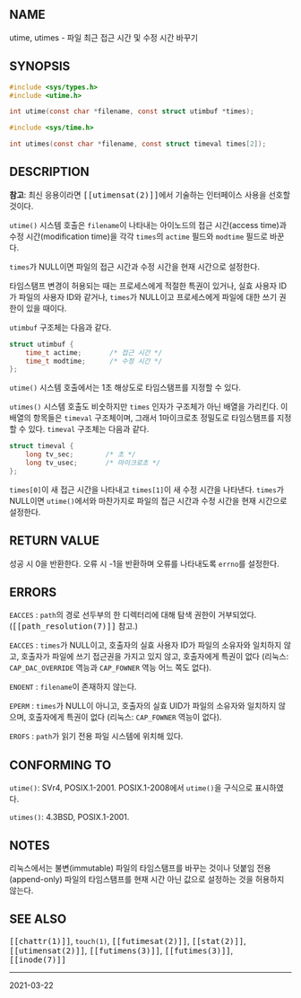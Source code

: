 ## NAME

utime, utimes - 파일 최근 접근 시간 및 수정 시간 바꾸기

## SYNOPSIS

```c
#include <sys/types.h>
#include <utime.h>

int utime(const char *filename, const struct utimbuf *times);

#include <sys/time.h>

int utimes(const char *filename, const struct timeval times[2]);
```

## DESCRIPTION

**참고**: 최신 응용이라면 <tt>[[utimensat(2)]]</tt>에서 기술하는 인터페이스 사용을 선호할 것이다.

`utime()` 시스템 호출은 `filename`이 나타내는 아이노드의 접근 시간(access time)과 수정 시간(modification time)을 각각 `times`의 `actime` 필드와 `modtime` 필드로 바꾼다.

`times`가 NULL이면 파일의 접근 시간과 수정 시간을 현재 시간으로 설정한다.

타임스탬프 변경이 허용되는 때는 프로세스에게 적절한 특권이 있거나, 실효 사용자 ID가 파일의 사용자 ID와 같거나, `times`가 NULL이고 프로세스에게 파일에 대한 쓰기 권한이 있을 때이다.

`utimbuf` 구조체는 다음과 같다.

```c
struct utimbuf {
    time_t actime;       /* 접근 시간 */
    time_t modtime;      /* 수정 시간 */
};
```

`utime()` 시스템 호출에서는 1초 해상도로 타임스탬프를 지정할 수 있다.

`utimes()` 시스템 호출도 비숫하지만 `times` 인자가 구조체가 아닌 배열을 가리킨다. 이 배열의 항목들은 `timeval` 구조체이며, 그래서 1마이크로초 정밀도로 타임스탬프를 지정할 수 있다. `timeval` 구조체는 다음과 같다.

```c
struct timeval {
    long tv_sec;        /* 초 */
    long tv_usec;       /* 마이크로초 */
};
```

`times[0]`이 새 접근 시간을 나타내고 `times[1]`이 새 수정 시간을 나타낸다. `times`가 NULL이면 `utime()`에서와 마찬가지로 파일의 접근 시간과 수정 시간을 현재 시간으로 설정한다.

## RETURN VALUE

성공 시 0을 반환한다. 오류 시 -1을 반환하며 오류를 나타내도록 `errno`를 설정한다.

## ERRORS

`EACCES`
:   `path`의 경로 선두부의 한 디렉터리에 대해 탐색 권한이 거부되었다. (<tt>[[path_resolution(7)]]</tt> 참고.)

`EACCES`
:   `times`가 NULL이고, 호출자의 실효 사용자 ID가 파일의 소유자와 일치하지 않고, 호출자가 파일에 쓰기 접근권을 가지고 있지 않고, 호출자에게 특권이 없다 (리눅스: `CAP_DAC_OVERRIDE` 역능과 `CAP_FOWNER` 역능 어느 쪽도 없다).

`ENOENT`
:   `filename`이 존재하지 않는다.

`EPERM`
:   `times`가 NULL이 아니고, 호출자의 실효 UID가 파일의 소유자와 일치하지 않으며, 호출자에게 특권이 없다 (리눅스: `CAP_FOWNER` 역능이 없다).

`EROFS`
:   `path`가 읽기 전용 파일 시스템에 위치해 있다.

## CONFORMING TO

`utime()`: SVr4, POSIX.1-2001. POSIX.1-2008에서 `utime()`을 구식으로 표시하였다.

`utimes()`: 4.3BSD, POSIX.1-2001.

## NOTES

리눅스에서는 불변(immutable) 파일의 타임스탬프를 바꾸는 것이나 덧붙임 전용(append-only) 파일의 타임스탬프를 현재 시간 아닌 값으로 설정하는 것을 허용하지 않는다.

## SEE ALSO

<tt>[[chattr(1)]]</tt>, `touch(1)`, <tt>[[futimesat(2)]]</tt>, <tt>[[stat(2)]]</tt>, <tt>[[utimensat(2)]]</tt>, <tt>[[futimens(3)]]</tt>, <tt>[[futimes(3)]]</tt>, <tt>[[inode(7)]]</tt>

----

2021-03-22
